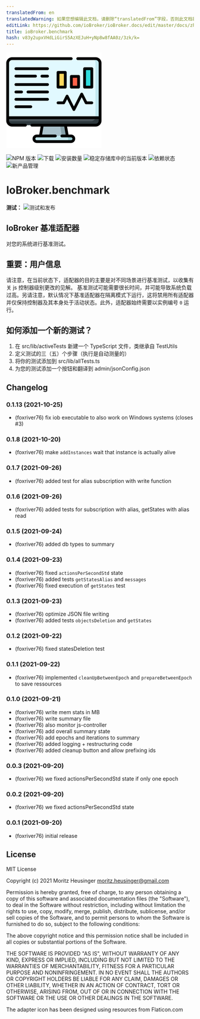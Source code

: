 ```yaml
---
translatedFrom: en
translatedWarning: 如果您想编辑此文档，请删除“translatedFrom”字段，否则此文档将再次自动翻译
editLink: https://github.com/ioBroker/ioBroker.docs/edit/master/docs/zh-cn/adapterref/iobroker.benchmark/README.md
title: ioBroker.benchmark
hash: v83y2upxVHdLiGirS5AzXEJuH+yNp8w8fAA0z/3zk/k=
---
```

![标识](../../../en/adapterref/iobroker.benchmark/admin/benchmark.png)

![NPM 版本](https://img.shields.io/npm/v/iobroker.benchmark.svg)
![下载](https://img.shields.io/npm/dm/iobroker.benchmark.svg)
![安装数量](https://iobroker.live/badges/benchmark-installed.svg)
![稳定存储库中的当前版本](https://iobroker.live/badges/benchmark-stable.svg)
![依赖状态](https://img.shields.io/david/foxriver76/iobroker.benchmark.svg)
![新产品管理](https://nodei.co/npm/iobroker.benchmark.png?downloads=true)

# IoBroker.benchmark
**测试：** ![测试和发布](https://github.com/foxriver76/ioBroker.benchmark/workflows/Test%20and%20Release/badge.svg)

## IoBroker 基准适配器
对您的系统进行基准测试。

## 重要：用户信息
请注意，在当前状态下，适配器的目的主要是对不同场景进行基准测试，以收集有关 js 控制器级别更改的见解。
基准测试可能需要很长时间，并可能导致系统负载过高。另请注意，默认情况下基准适配器在隔离模式下运行，这将禁用所有适配器并仅保持控制器及其本身处于活动状态。此外，适配器始终需要以实例编号 `0` 运行。

## 如何添加一个新的测试？
1. 在 src/lib/activeTests 新建一个 TypeScript 文件，类继承自 TestUtils
2. 定义测试的三（五）个步骤（执行是自动测量的）
3. 将你的测试添加到 src/lib/allTests.ts
4. 为您的测试添加一个按钮和翻译到 admin/jsonConfig.json

## Changelog
<!--
	Placeholder for the next version (at the beginning of the line):
	### **WORK IN PROGRESS**
-->
### 0.1.13 (2021-10-25)
* (foxriver76) fix iob executable to also work on Windows systems (closes #3)

### 0.1.8 (2021-10-20)
* (foxriver76) make `addInstances` wait that instance is actually alive

### 0.1.7 (2021-09-26)
* (foxriver76) added test for alias subscription with write function

### 0.1.6 (2021-09-26)
* (foxriver76) added tests for subscription with alias, getStates with alias read

### 0.1.5 (2021-09-24)
* (foxriver76) added db types to summary

### 0.1.4 (2021-09-23)
* (foxriver76) fixed `actionsPerSecondStd` state
* (foxriver76) added tests `getStatesAlias` and `messages`
* (foxriver76) fixed execution of `getStates` test

### 0.1.3 (2021-09-23)
* (foxriver76) optimize JSON file writing
* (foxriver76) added tests `objectsDeletion` and `getStates`

### 0.1.2 (2021-09-22)
* (foxriver76) fixed statesDeletion test

### 0.1.1 (2021-09-22)
* (foxriver76) implemented `cleanUpBetweenEpoch` and `prepareBetweenEpoch` to save ressources

### 0.1.0 (2021-09-21)
* (foxriver76) write mem stats in MB
* (foxriver76) write summary file
* (foxriver76) also monitor js-controller
* (foxriver76) add overall summary state
* (foxriver76) add epochs and iterations to summary
* (foxriver76) added logging + restructuring code
* (foxriver76) added cleanup button and allow prefixing ids

### 0.0.3 (2021-09-20)
* (foxriver76) we fixed actionsPerSecondStd state if only one epoch

### 0.0.2 (2021-09-20)
* (foxriver76) we fixed actionsPerSecondStd state

### 0.0.1 (2021-09-20)
* (foxriver76) initial release

## License
MIT License

Copyright (c) 2021 Moritz Heusinger <moritz.heusinger@gmail.com>

Permission is hereby granted, free of charge, to any person obtaining a copy
of this software and associated documentation files (the "Software"), to deal
in the Software without restriction, including without limitation the rights
to use, copy, modify, merge, publish, distribute, sublicense, and/or sell
copies of the Software, and to permit persons to whom the Software is
furnished to do so, subject to the following conditions:

The above copyright notice and this permission notice shall be included in all
copies or substantial portions of the Software.

THE SOFTWARE IS PROVIDED "AS IS", WITHOUT WARRANTY OF ANY KIND, EXPRESS OR
IMPLIED, INCLUDING BUT NOT LIMITED TO THE WARRANTIES OF MERCHANTABILITY,
FITNESS FOR A PARTICULAR PURPOSE AND NONINFRINGEMENT. IN NO EVENT SHALL THE
AUTHORS OR COPYRIGHT HOLDERS BE LIABLE FOR ANY CLAIM, DAMAGES OR OTHER
LIABILITY, WHETHER IN AN ACTION OF CONTRACT, TORT OR OTHERWISE, ARISING FROM,
OUT OF OR IN CONNECTION WITH THE SOFTWARE OR THE USE OR OTHER DEALINGS IN THE
SOFTWARE.

The adapter icon has been designed using resources from Flaticon.com